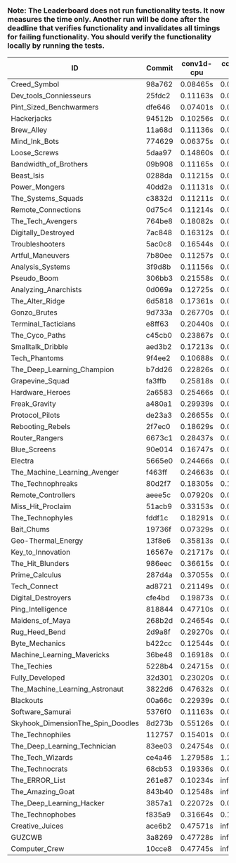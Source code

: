 ### Note: The Leaderboard does not run functionality tests. It now measures the time only. Another run will be done after the deadline that verifies functionality and invalidates all timings for failing functionality. You should verify the functionality locally by running the tests.

|ID|Commit|conv1d-cpu|conv1d-gpu|DWSPConv2D-gpu|gemm-gpu|avg|
|-|-|-|-|-|-|-|
|Creed_Symbol|98a762|0.08465s|0.04330s|2.85445s|1.73567s|1.17952s|
|Dev_tools_Conniesseurs|25fdc2|0.11163s|0.04464s|2.84368s|1.72564s|1.18140s|
|Pint_Sized_Benchwarmers|dfe646|0.07401s|0.05040s|2.83951s|1.78897s|1.18822s|
|Hackerjacks|94512b|0.10256s|0.05828s|2.86788s|1.76544s|1.19854s|
|Brew_Alley|11a68d|0.11136s|0.04416s|2.86973s|1.79866s|1.20598s|
|Mind_Ink_Bots|774629|0.06375s|0.06140s|2.89022s|1.81273s|1.20703s|
|Loose_Screws|5daa97|0.14860s|0.06074s|2.88225s|1.73907s|1.20767s|
|Bandwidth_of_Brothers|09b908|0.11165s|0.06494s|2.87873s|1.80066s|1.21399s|
|Beast_Isis|0288da|0.11215s|0.08859s|2.92409s|1.75002s|1.21871s|
|Power_Mongers|40dd2a|0.11131s|0.04422s|2.92274s|1.79968s|1.21949s|
|The_Systems_Squads|c3832d|0.11211s|0.04220s|2.93093s|1.79555s|1.22020s|
|Remote_Connections|0d75c4|0.11214s|0.04555s|2.92501s|1.80190s|1.22115s|
|The_Tech_Avengers|764be8|0.18082s|0.05790s|2.88665s|1.76628s|1.22291s|
|Digitally_Destroyed|7ac848|0.16312s|0.06117s|2.86689s|1.80393s|1.22378s|
|Troubleshooters|5ac0c8|0.16544s|0.05893s|2.93675s|1.75885s|1.22999s|
|Artful_Maneuvers|7b80ee|0.11257s|0.07076s|2.89240s|1.85776s|1.23338s|
|Analysis_Systems|3f9d8b|0.11156s|0.04446s|2.92851s|1.84995s|1.23362s|
|Pseudo_Boom|306bb3|0.21558s|0.04301s|2.85306s|1.82973s|1.23535s|
|Analyzing_Anarchists|0d069a|0.12725s|0.04533s|2.86351s|1.91769s|1.23845s|
|The_Alter_Ridge|6d5818|0.17361s|0.09644s|2.88612s|1.80072s|1.23922s|
|Gonzo_Brutes|9d733a|0.26770s|0.04477s|2.86739s|1.77880s|1.23966s|
|Terminal_Tacticians|e8ff63|0.20440s|0.06340s|2.88108s|1.81041s|1.23982s|
|The_Cyco_Paths|c45cb0|0.23867s|0.07444s|2.88305s|1.77476s|1.24273s|
|Smalltalk_Dribble|aed3b2|0.17213s|0.06360s|2.88618s|1.85861s|1.24513s|
|Tech_Phantoms|9f4ee2|0.10688s|0.08485s|2.89112s|1.90547s|1.24708s|
|The_Deep_Learning_Champion|b7dd26|0.22826s|0.07228s|2.87989s|1.81165s|1.24802s|
|Grapevine_Squad|fa3ffb|0.25818s|0.06374s|2.95266s|1.72092s|1.24887s|
|Hardware_Heroes|2a6583|0.25466s|0.06713s|2.89006s|1.80393s|1.25395s|
|Freak_Gravity|a480a1|0.29939s|0.07201s|2.87444s|1.77134s|1.25429s|
|Protocol_Pilots|de23a3|0.26655s|0.06702s|2.89746s|1.78719s|1.25455s|
|Rebooting_Rebels|2f7ec0|0.18629s|0.06329s|2.88339s|1.89170s|1.25617s|
|Router_Rangers|6673c1|0.28437s|0.06728s|2.88476s|1.80752s|1.26098s|
|Blue_Screens|90e014|0.16747s|0.06075s|2.89170s|1.92639s|1.26158s|
|Electra|5665e0|0.24466s|0.06112s|2.89378s|1.84909s|1.26216s|
|The_Machine_Learning_Avenger|f463ff|0.24663s|0.06392s|2.89508s|1.84460s|1.26255s|
|The_Technophreaks|80d2f7|0.18305s|0.15041s|2.92066s|1.79800s|1.26303s|
|Remote_Controllers|aeee5c|0.07920s|0.04585s|3.12038s|1.83044s|1.26897s|
|Miss_Hit_Proclaim|51acb9|0.33153s|0.06646s|2.89243s|1.79476s|1.27129s|
|The_Technophyles|fddf1c|0.18291s|0.04215s|3.03084s|1.84314s|1.27476s|
|Bait_Chums|19736f|0.07329s|0.06732s|2.86433s|2.09529s|1.27506s|
|Geo-Thermal_Energy|13f8e6|0.35813s|0.06938s|2.88559s|1.79812s|1.27780s|
|Key_to_Innovation|16567e|0.21717s|0.04595s|3.01277s|1.84084s|1.27918s|
|The_Hit_Blunders|986eec|0.36615s|0.05870s|2.90023s|1.80971s|1.28370s|
|Prime_Calculus|287d4a|0.37055s|0.08437s|2.88486s|1.80868s|1.28711s|
|Tech_Connect|ad8721|0.21149s|0.06662s|2.90209s|1.97985s|1.29001s|
|Digital_Destroyers|cfe4bd|0.19873s|0.06242s|2.91370s|1.99636s|1.29280s|
|Ping_Intelligence|818844|0.47710s|0.05486s|2.87289s|1.79360s|1.29961s|
|Maidens_of_Maya|268b2d|0.24654s|0.06296s|2.89204s|2.03169s|1.30831s|
|Rug_Heed_Bend|2d9a8f|0.29270s|0.06137s|2.87478s|2.02270s|1.31289s|
|Byte_Mechanics|b422cc|0.12544s|0.06572s|2.93413s|2.12948s|1.31369s|
|Machine_Learning_Mavericks|36be48|0.16918s|0.06867s|2.90275s|2.11668s|1.31432s|
|The_Techies|5228b4|0.24715s|0.07413s|2.86259s|2.10091s|1.32119s|
|Fully_Developed|32d301|0.23020s|0.06254s|2.90190s|2.12156s|1.32905s|
|The_Machine_Learning_Astronaut|3822d6|0.47632s|0.07157s|2.90061s|1.88524s|1.33343s|
|Blackouts|00a66c|0.22939s|0.06419s|2.98159s|2.13300s|1.35204s|
|Software_Samurai|5376f0|0.11163s|0.04434s|2.89300s|2.53279s|1.39544s|
|Skyhook_DimensionThe_Spin_Doodles|8d273b|0.55126s|0.06341s|2.88195s|2.23889s|1.43388s|
|The_Technophiles|112757|0.15401s|0.04458s|2.88713s|2.69922s|1.44623s|
|The_Deep_Learning_Technician|83ee03|0.24754s|0.06375s|2.92612s|2.78256s|1.50499s|
|The_Tech_Wizards|ce4a46|1.27958s|1.26446s|2.85223s|2.11032s|1.87665s|
|The_Technocrats|68cb53|0.19336s|0.08302s|2.97777s|5.62974s|2.22097s|
|The_ERROR_List|261e87|0.10234s|infs|2.86615s|1.80965s|infs|
|The_Amazing_Goat|843b40|0.12548s|infs|2.88072s|2.55888s|infs|
|The_Deep_Learning_Hacker|3857a1|0.22072s|0.06965s|infs|1.92832s|infs|
|The_Technophobes|f835a9|0.31664s|0.18240s|infs|1.80714s|infs|
|Creative_Juices|ace6b2|0.47571s|infs|infs|4.45121s|infs|
|GUZCWB|3a8269|0.47728s|infs|infs|4.43760s|infs|
|Computer_Crew|10cce8|0.47745s|infs|infs|4.43421s|infs|
